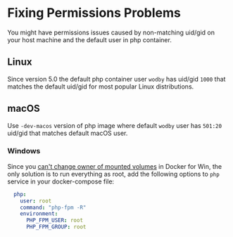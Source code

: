 # Fixing Permissions Problems

You might have permissions issues caused by non-matching uid/gid on your host machine and the default user in php container.

## Linux

Since version 5.0 the default php container user `wodby` has uid/gid `1000` that matches the default uid/gid for most popular Linux distributions.  

## macOS

Use `-dev-macos` version of php image where default `wodby` user has `501:20` uid/gid that matches default macOS user.

### Windows

Since you [can't change owner of mounted volumes](https://github.com/docker/for-win/issues/39) in Docker for Win, the only solution is to run everything as root, add the following options to `php` service in your docker-compose file:

```yml
  php:
    user: root
    command: "php-fpm -R"
    environment:
      PHP_FPM_USER: root
      PHP_FPM_GROUP: root
```

